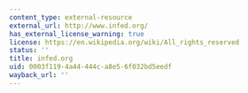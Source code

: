 ```yaml
---
content_type: external-resource
external_url: http://www.infed.org/
has_external_license_warning: true
license: https://en.wikipedia.org/wiki/All_rights_reserved
status: ''
title: infed.org
uid: 0003f119-4a44-444c-a8e5-6f032bd5eedf
wayback_url: ''
---
```

